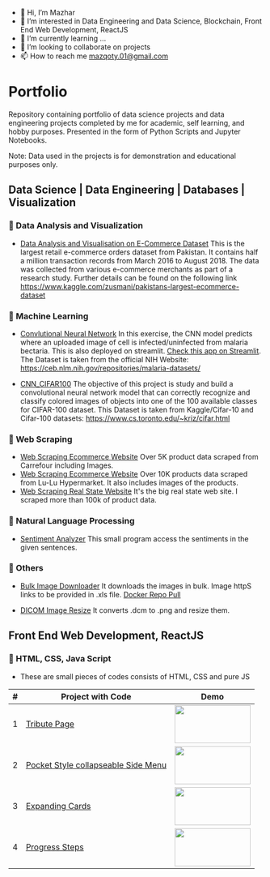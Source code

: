 - 👋 Hi, I’m Mazhar
- 👀 I’m interested in Data Engineering and Data Science, Blockchain, Front End Web Development, ReactJS 
- 🌱 I’m currently learning ...
- 💞️ I’m looking to collaborate on projects
- 📫 How to reach me mazqoty.01@gmail.com

# Portfolio

Repository containing portfolio of data science projects and data engineering projects completed by me for academic, self learning, and hobby purposes. Presented in the form of Python Scripts and Jupyter Notebooks.

Note: Data used in the projects is for demonstration and educational purposes only.

## Data Science | Data Engineering | Databases | Visualization

  ### :palm_tree: Data Analysis and Visualization
  
  * [Data Analysis and Visualisation on E-Commerce Dataset](https://github.com/mazqoty/Data-Analysis-and-Visualization-on-Ecommerce-Dataset)
  This is the largest retail e-commerce orders dataset from Pakistan. It contains half a million transaction records from March 2016 to August 2018. The data was collected from   various e-commerce merchants as part of a research study. Further details can be found on the following link 
  https://www.kaggle.com/zusmani/pakistans-largest-ecommerce-dataset
  
 ### :palm_tree: Machine Learning

* [Convlutional Neural Network](https://github.com/mazqoty/malaria_detection) In this exercise, the CNN model predicts where an uploaded image of cell is infected/uninfected from malaria bectaria. This is also deployed on streamlit. [Check this app on Streamlit](https://share.streamlit.io/mazqoty/malaria_detection/main/app.py). The Dataset is taken from the official NIH Website: https://ceb.nlm.nih.gov/repositories/malaria-datasets/

* [CNN_CIFAR100](https://github.com/mazqoty/CNN_CIFAR100) The objective of this project is study and build a convolutional neural network model that can correctly recognize and classify colored images of objects into one of the 100 available classes for CIFAR-100 dataset.
This Dataset is taken from Kaggle/Cifar-10 and Cifar-100 datasets: https://www.cs.toronto.edu/~kriz/cifar.html

### :palm_tree: Web Scraping

* [Web Scraping Ecommerce Website](https://github.com/mazqoty/Scraping-Carrefour-E-commerce) Over 5K product data scraped from Carrefour including Images.
* [Web Scraping Ecommerce Website](https://github.com/mazqoty/Scraping-Lulu-Hypermarket-E-commerce) Over 10K products data scraped from Lu-Lu Hypermarket. It also includes   images of the products.
* [Web Scraping Real State Website](https://github.com/mazqoty/Scraping-Zameen.com) It's the big real state web site. I scraped more than 100k of product data.
### :palm_tree: Natural Language Processing

* [ Sentiment Analyzer](https://github.com/mazqoty/sentiment_Analyzer) This small program access the sentiments in the given sentences.

### :palm_tree: Others
* [Bulk Image Downloader](https://github.com/mazqoty/dicom_jpg_resize) It downloads the images in bulk. Image httpS links to be provided in .xls file.
  [Docker Repo Pull](https://hub.docker.com/r/mazqoty/image_downloader)

* [DICOM Image Resize](https://github.com/mazqoty/Image-Downloader) It converts .dcm to .png and resize them.
  

## Front End Web Development, ReactJS

  ### :palm_tree: HTML, CSS, Java Script
  
  * These are small pieces of codes consists of HTML, CSS and pure JS
  
  <table>
    <thead>
    <tr>
    <th>#</th>
    <th>Project with Code</th>
    <th>Demo</th>
    </tr>
    </thead>
    <tbody>
    <tr>
    <td>1</td>
    <td><a href="https://github.com/mazqoty/Tribute_Page" target="_blank">Tribute Page</a></td>
    <td><img src="https://i.imgur.com/oIs8fXX.gif" width="150px" height=75px></td>
    </tr>
    <tr>
    <td>2</td>
    <td><a href="https://github.com/mazqoty/pocketStyleSideMenu" target="_blank">Pocket Style collapseable Side Menu</a></td>
    <td><img src="https://i.imgur.com/8i9pB2F.gif" width="150px" height=75px></td>
    </tr>
    <tr>
    <td>3</td>
    <td><a href="https://codepen.io/mazqoty/pen/mdqrjqE" target="_blank">Expanding Cards</a></td>
    <td><img src="https://i.imgur.com/CpHSOVU.gif" width="150px" height=75px></td>
    </tr>
    <tr>
    <td>4</td>
    <td><a href="https://codepen.io/mazqoty/pen/xxPEJpN" target="_blank">Progress Steps</a></td>
    <td><img src="https://i.imgur.com/Etzpr7G.gif" width="150px" height=75px></td>
    </tr>
    </tbody>
    </table>


<!---
mazqoty/mazqoty is a ✨ special ✨ repository because its `README.md` (this file) appears on your GitHub profile.
You can click the Preview link to take a look at your changes.
--->
